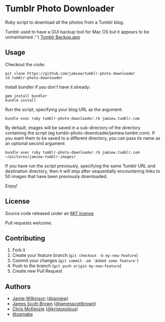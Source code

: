 Tumblr Photo Downloader
=======================

Ruby script to download all the photos from a Tumblr blog.

Tumblr used to have a GUI backup tool for Mac OS but it appears to be unmaintained :''( [Tumblr Backup.app](http://staff.tumblr.com/post/286303145/tumblr-backup-mac-beta)


Usage
-----

Checkout the code:

    git clone https://github.com/jamiew/tumblr-photo-downloader
    cd tumblr-photo-downloader

Install bundler if you don't have it already:

    gem install bundler
    bundle install

Run the script, specifying your blog URL as the argument:

    bundle exec ruby tumblr-photo-downloader.rb jamiew.tumblr.com

By default, images will be saved in a sub-directory of the directory containing the script (eg tumblr-photo-downloader/jamiew.tumblr.com). If you want them to be saved to a different directory, you can pass its name as an optional second argument:

    bundle exec ruby tumblr-photo-downloader.rb jamiew.tumblr.com ~/pictures/jamiew-tumblr-images/

If you have run the script previously, specifying the same Tumblr URL and destination directory, then it will stop after sequentially encountering links to 50 images that have been previously downloaded.

Enjoy!



License
-------

Source code released under an [MIT license](http://en.wikipedia.org/wiki/MIT_License)

Pull requests welcome.


Contributing
------------

1. Fork it
2. Create your feature branch (`git checkout -b my-new-feature`)
3. Commit your changes (`git commit -am 'Added some feature'`)
4. Push to the branch (`git push origin my-new-feature`)
5. Create new Pull Request


Authors
-------

* [Jamie Wilkinson](http://jamiedubs.com) ([@jamiew](https://github.com/jamiew))
* [James Scott-Brown](http://jamesscottbrown.com/) ([@jamesscottbrown](https://github.com/jamesscottbrown))
* [Chris McKenzie](http://getpostdelete.com/) ([@kristopolous](https://github.com/kristopolous))
* [@zamabe](https://github.com/zamabe)


